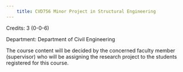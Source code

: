 ```yaml
---
    title: CVD756 Minor Project in Structural Engineering
---
```

Credits: 3 (0-0-6)

Department: Department of Civil Engineering

The course content will be decided by the concerned faculty member (supervisor) who will be assigning the research project to the students registered for this course.